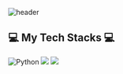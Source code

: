 ![header](https://capsule-render.vercel.app/api?type=wave&color=auto&height=300&section=header&text=Yongyeon%20Kim&fontSize=90)

## 💻 My Tech Stacks 💻 ##

![Python](https://img.shields.io/badge/Python-3776AB.svg?style=for-the-badge&logo=Python&logoColor=white)
<img src="https://img.shields.io/badge/Pytorch-EE4C2C?style=for-the-badge&logo=Pytorch&logoColor=white"/>
<img src="https://img.shields.io/badge/TensorFlow-FF6F00?style=for-the-badge&logo=Tensorflow&logoColor=white"/>

